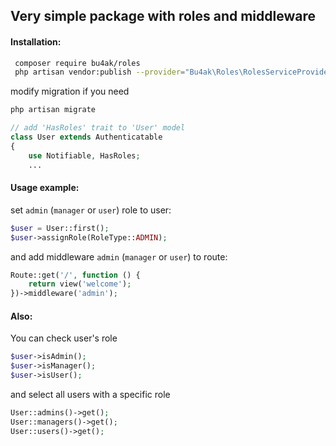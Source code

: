 ## Very simple package with roles and middleware

#### Installation:
```bash
 composer require bu4ak/roles
 php artisan vendor:publish --provider="Bu4ak\Roles\RolesServiceProvider"
 ```
 modify migration if you need
 ```bash
 php artisan migrate
```
```php
// add 'HasRoles' trait to 'User' model
class User extends Authenticatable
{
    use Notifiable, HasRoles;
    ...
```
#### Usage example:
set `admin` (`manager` or `user`) role to user:
```php
$user = User::first();
$user->assignRole(RoleType::ADMIN);
```
and add middleware `admin` (`manager` or `user`) to route:
```php
Route::get('/', function () {
    return view('welcome');
})->middleware('admin');
```
#### Also:
You can check user's role
```php
$user->isAdmin();
$user->isManager();
$user->isUser();

```
and select all users with a specific role
```php
User::admins()->get();
User::managers()->get();
User::users()->get();
```
